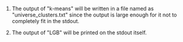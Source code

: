 1) The output of "k-means" will be written in a file named as "universe_clusters.txt" since the output is large enough for it not to completely fit in the stdout.

2) The output of "LGB" will be printed on the stdout itself.